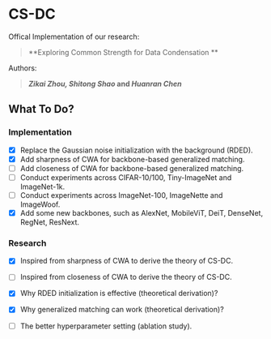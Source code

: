 # CS-DC

Offical Implementation of our research:

> **Exploring Common Strength for Data Condensation ** <br>

Authors:

>**<em>Zikai Zhou, Shitong Shao</em> and <em>Huanran Chen</em>** <br>

## What To Do?

### Implementation

- [x] Replace the Gaussian noise initialization with the background (RDED).
- [x] Add sharpness of CWA for backbone-based generalized matching.
- [ ] Add closeness of CWA for backbone-based generalized matching.
- [ ] Conduct experiments across CIFAR-10/100, Tiny-ImageNet and ImageNet-1k.
- [ ] Conduct experiments across ImageNet-100, ImageNette and ImageWoof.
- [x] Add some new backbones, such as AlexNet, MobileViT, DeiT, DenseNet, RegNet, ResNext.

### Research

- [x] Inspired from sharpness of CWA to derive the theory of CS-DC.
- [ ] Inspired from closeness of CWA to derive the theory of CS-DC.
- [x] Why RDED initialization is effective (theoretical derivation)?
- [x] Why generalized matching can work (theoretical derivation)?
- [ ] The better hyperparameter setting (ablation study).



